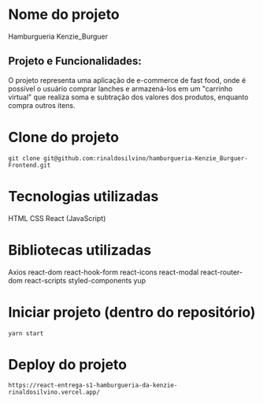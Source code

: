 # Nome do projeto

Hamburgueria Kenzie_Burguer

## Projeto e Funcionalidades:

O projeto representa uma aplicação de e-commerce de fast food, onde é possível o usuário comprar lanches e armazená-los em um "carrinho virtual" que realiza soma e subtração dos valores dos produtos, enquanto compra outros itens. 


# Clone do projeto
```
git clone git@github.com:rinaldosilvino/hamburgueria-Kenzie_Burguer-Frontend.git
```

# Tecnologias utilizadas

HTML
CSS
React (JavaScript)

# Bibliotecas utilizadas 

Axios
react-dom
react-hook-form
react-icons
react-modal
react-router-dom
react-scripts
styled-components
yup


# Iniciar projeto (dentro do repositório)
````
yarn start
````

# Deploy do projeto
```
https://react-entrega-s1-hamburgueria-da-kenzie-rinaldosilvino.vercel.app/
```

